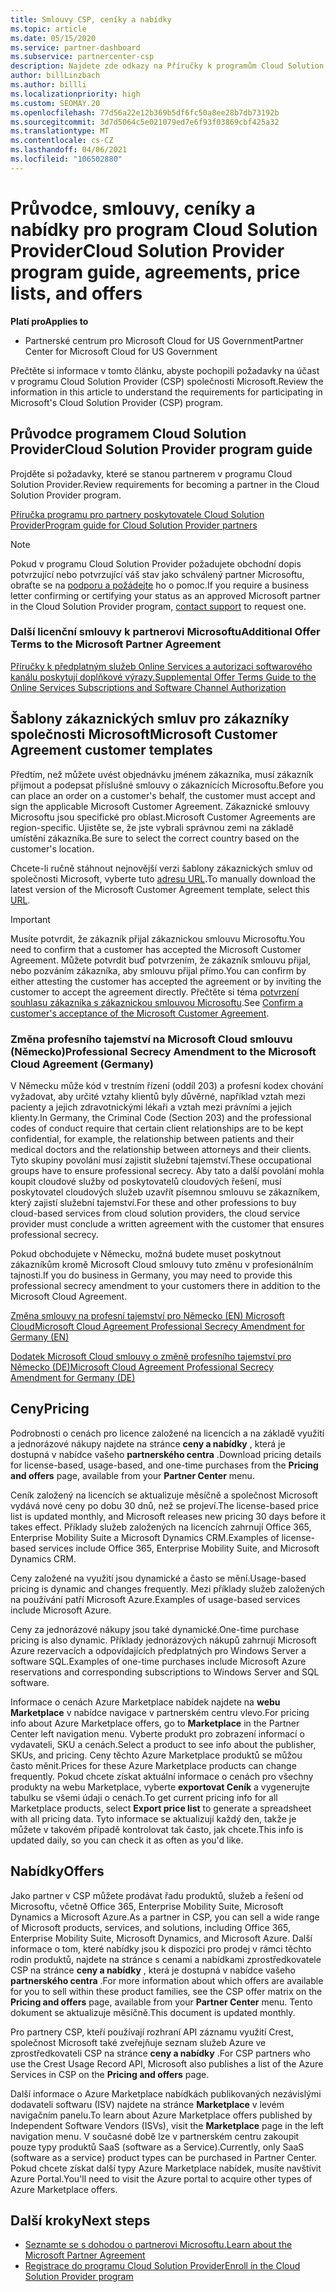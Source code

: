 ```yaml
---
title: Smlouvy CSP, ceníky a nabídky
ms.topic: article
ms.date: 05/15/2020
ms.service: partner-dashboard
ms.subservice: partnercenter-csp
description: Najdete zde odkazy na Příručky k programům Cloud Solution Provider, partnerské smlouvy, smlouvy zákazníka, ceníky a nabídky.
author: billLinzbach
ms.author: billli
ms.localizationpriority: high
ms.custom: SEOMAY.20
ms.openlocfilehash: 77d56a22e12b369b5df6fc50a8ee28b7db73192b
ms.sourcegitcommit: 3d7d5064c5e021079ed7e6f93f03869cbf425a32
ms.translationtype: MT
ms.contentlocale: cs-CZ
ms.lasthandoff: 04/06/2021
ms.locfileid: "106502880"
---
```

# <a name="cloud-solution-provider-program-guide-agreements-price-lists-and-offers"></a><span data-ttu-id="2f2a7-103">Průvodce, smlouvy, ceníky a nabídky pro program Cloud Solution Provider</span><span class="sxs-lookup"><span data-stu-id="2f2a7-103">Cloud Solution Provider program guide, agreements, price lists, and offers</span></span>

<span data-ttu-id="2f2a7-104">**Platí pro**</span><span class="sxs-lookup"><span data-stu-id="2f2a7-104">**Applies to**</span></span>

- <span data-ttu-id="2f2a7-105">Partnerské centrum pro Microsoft Cloud for US Government</span><span class="sxs-lookup"><span data-stu-id="2f2a7-105">Partner Center for Microsoft Cloud for US Government</span></span>


<span data-ttu-id="2f2a7-106">Přečtěte si informace v tomto článku, abyste pochopili požadavky na účast v programu Cloud Solution Provider (CSP) společnosti Microsoft.</span><span class="sxs-lookup"><span data-stu-id="2f2a7-106">Review the information in this article to understand the requirements for participating in Microsoft's Cloud Solution Provider (CSP) program.</span></span>

## <a name="cloud-solution-provider-program-guide"></a><span data-ttu-id="2f2a7-107">Průvodce programem Cloud Solution Provider</span><span class="sxs-lookup"><span data-stu-id="2f2a7-107">Cloud Solution Provider program guide</span></span>

<span data-ttu-id="2f2a7-108">Projděte si požadavky, které se stanou partnerem v programu Cloud Solution Provider.</span><span class="sxs-lookup"><span data-stu-id="2f2a7-108">Review requirements for becoming a partner in the Cloud Solution Provider program.</span></span>

[<span data-ttu-id="2f2a7-109">Příručka programu pro partnery poskytovatele Cloud Solution Provider</span><span class="sxs-lookup"><span data-stu-id="2f2a7-109">Program guide for Cloud Solution Provider partners</span></span>](https://go.microsoft.com/fwlink/p/?LinkId=617100)

>[!Note]
><span data-ttu-id="2f2a7-110">Pokud v programu Cloud Solution Provider požadujete obchodní dopis potvrzující nebo potvrzující váš stav jako schválený partner Microsoftu, obraťte se na [podporu a požádejte](https://partner.microsoft.com/pcv/servicerequests/create) ho o pomoc.</span><span class="sxs-lookup"><span data-stu-id="2f2a7-110">If you require a business letter confirming or certifying your status as an approved Microsoft partner in the Cloud Solution Provider program, [contact support](https://partner.microsoft.com/pcv/servicerequests/create) to request one.</span></span>

### <a name="additional-offer-terms-to-the-microsoft-partner-agreement"></a><span data-ttu-id="2f2a7-111">Další licenční smlouvy k partnerovi Microsoftu</span><span class="sxs-lookup"><span data-stu-id="2f2a7-111">Additional Offer Terms to the Microsoft Partner Agreement</span></span>

[<span data-ttu-id="2f2a7-112">Příručky k předplatným služeb Online Services a autorizaci softwarového kanálu poskytují doplňkové výrazy.</span><span class="sxs-lookup"><span data-stu-id="2f2a7-112">Supplemental Offer Terms Guide to the Online Services Subscriptions and Software Channel Authorization</span></span>](https://query.prod.cms.rt.microsoft.com/cms/api/am/binary/RE3NOo7)

## <a name="microsoft-customer-agreement-customer-templates"></a><span data-ttu-id="2f2a7-113">Šablony zákaznických smluv pro zákazníky společnosti Microsoft</span><span class="sxs-lookup"><span data-stu-id="2f2a7-113">Microsoft Customer Agreement customer templates</span></span>

<span data-ttu-id="2f2a7-114">Předtím, než můžete uvést objednávku jménem zákazníka, musí zákazník přijmout a podepsat příslušné smlouvy o zákaznících Microsoftu.</span><span class="sxs-lookup"><span data-stu-id="2f2a7-114">Before you can place an order on a customer's behalf, the customer must accept and sign the applicable Microsoft Customer Agreement.</span></span> <span data-ttu-id="2f2a7-115">Zákaznické smlouvy Microsoftu jsou specifické pro oblast.</span><span class="sxs-lookup"><span data-stu-id="2f2a7-115">Microsoft Customer Agreements are region-specific.</span></span> <span data-ttu-id="2f2a7-116">Ujistěte se, že jste vybrali správnou zemi na základě umístění zákazníka.</span><span class="sxs-lookup"><span data-stu-id="2f2a7-116">Be sure to select the correct country based on the customer's location.</span></span>

<span data-ttu-id="2f2a7-117">Chcete-li ručně stáhnout nejnovější verzi šablony zákaznických smluv od společnosti Microsoft, vyberte tuto [adresu URL](https://aka.ms/customeragreement).</span><span class="sxs-lookup"><span data-stu-id="2f2a7-117">To manually download the latest version of the Microsoft Customer Agreement template, select this [URL](https://aka.ms/customeragreement).</span></span>

>[!IMPORTANT]
><span data-ttu-id="2f2a7-118">Musíte potvrdit, že zákazník přijal zákaznickou smlouvu Microsoftu.</span><span class="sxs-lookup"><span data-stu-id="2f2a7-118">You need to confirm that a customer has accepted the Microsoft Customer Agreement.</span></span> <span data-ttu-id="2f2a7-119">Můžete potvrdit buď potvrzením, že zákazník smlouvu přijal, nebo pozváním zákazníka, aby smlouvu přijal přímo.</span><span class="sxs-lookup"><span data-stu-id="2f2a7-119">You can confirm by either attesting the customer has accepted the agreement or by inviting the customer to accept the agreement directly.</span></span> <span data-ttu-id="2f2a7-120">Přečtěte si téma [potvrzení souhlasu zákazníka s zákaznickou smlouvou Microsoftu](confirm-customer-agreement.md).</span><span class="sxs-lookup"><span data-stu-id="2f2a7-120">See [Confirm a customer's acceptance of the Microsoft Customer Agreement](confirm-customer-agreement.md).</span></span>

### <a name="professional-secrecy-amendment-to-the-microsoft-cloud-agreement-germany"></a><span data-ttu-id="2f2a7-121">Změna profesního tajemství na Microsoft Cloud smlouvu (Německo)</span><span class="sxs-lookup"><span data-stu-id="2f2a7-121">Professional Secrecy Amendment to the Microsoft Cloud Agreement (Germany)</span></span>

<span data-ttu-id="2f2a7-122">V Německu může kód v trestním řízení (oddíl 203) a profesní kodex chování vyžadovat, aby určité vztahy klientů byly důvěrné, například vztah mezi pacienty a jejich zdravotnickými lékaři a vztah mezi právními a jejich klienty.</span><span class="sxs-lookup"><span data-stu-id="2f2a7-122">In Germany, the Criminal Code (Section 203) and the professional codes of conduct require that certain client relationships are to be kept confidential, for example, the relationship between patients and their medical doctors and the relationship between attorneys and their clients.</span></span> <span data-ttu-id="2f2a7-123">Tyto skupiny povolání musí zajistit služební tajemství.</span><span class="sxs-lookup"><span data-stu-id="2f2a7-123">These occupational groups have to ensure professional secrecy.</span></span> <span data-ttu-id="2f2a7-124">Aby tato a další povolání mohla koupit cloudové služby od poskytovatelů cloudových řešení, musí poskytovatel cloudových služeb uzavřít písemnou smlouvu se zákazníkem, který zajistí služební tajemství.</span><span class="sxs-lookup"><span data-stu-id="2f2a7-124">For these and other professions to buy cloud-based services from cloud solution providers, the cloud service provider must conclude a written agreement with the customer that ensures professional secrecy.</span></span>

<span data-ttu-id="2f2a7-125">Pokud obchodujete v Německu, možná budete muset poskytnout zákazníkům kromě Microsoft Cloud smlouvy tuto změnu v profesionálním tajnosti.</span><span class="sxs-lookup"><span data-stu-id="2f2a7-125">If you do business in Germany, you may need to provide this professional secrecy amendment to your customers there in addition to the Microsoft Cloud Agreement.</span></span>

[<span data-ttu-id="2f2a7-126">Změna smlouvy na profesní tajemství pro Německo (EN) Microsoft Cloud</span><span class="sxs-lookup"><span data-stu-id="2f2a7-126">Microsoft Cloud Agreement Professional Secrecy Amendment for Germany (EN)</span></span>](https://go.microsoft.com/fwlink/?linkid=2030827&clcid=0x409)

[<span data-ttu-id="2f2a7-127">Dodatek Microsoft Cloud smlouvy o změně profesního tajemství pro Německo (DE)</span><span class="sxs-lookup"><span data-stu-id="2f2a7-127">Microsoft Cloud Agreement Professional Secrecy Amendment for Germany (DE)</span></span>](https://go.microsoft.com/fwlink/?linkid=2030827&clcid=0x407)

## <a name="pricing"></a><span data-ttu-id="2f2a7-128">Ceny</span><span class="sxs-lookup"><span data-stu-id="2f2a7-128">Pricing</span></span>

<span data-ttu-id="2f2a7-129">Podrobnosti o cenách pro licence založené na licencích a na základě využití a jednorázové nákupy najdete na stránce **ceny a nabídky** , která je dostupná v nabídce vašeho **partnerského centra** .</span><span class="sxs-lookup"><span data-stu-id="2f2a7-129">Download pricing details for license-based, usage-based, and one-time purchases from the **Pricing and offers** page, available from your **Partner Center** menu.</span></span>

<span data-ttu-id="2f2a7-130">Ceník založený na licencích se aktualizuje měsíčně a společnost Microsoft vydává nové ceny po dobu 30 dnů, než se projeví.</span><span class="sxs-lookup"><span data-stu-id="2f2a7-130">The license-based price list is updated monthly, and Microsoft releases new pricing 30 days before it takes effect.</span></span> <span data-ttu-id="2f2a7-131">Příklady služeb založených na licencích zahrnují Office 365, Enterprise Mobility Suite a Microsoft Dynamics CRM.</span><span class="sxs-lookup"><span data-stu-id="2f2a7-131">Examples of license-based services include Office 365, Enterprise Mobility Suite, and Microsoft Dynamics CRM.</span></span> 

<span data-ttu-id="2f2a7-132">Ceny založené na využití jsou dynamické a často se mění.</span><span class="sxs-lookup"><span data-stu-id="2f2a7-132">Usage-based pricing is dynamic and changes frequently.</span></span> <span data-ttu-id="2f2a7-133">Mezi příklady služeb založených na používání patří Microsoft Azure.</span><span class="sxs-lookup"><span data-stu-id="2f2a7-133">Examples of usage-based services include Microsoft Azure.</span></span>

<span data-ttu-id="2f2a7-134">Ceny za jednorázové nákupy jsou také dynamické.</span><span class="sxs-lookup"><span data-stu-id="2f2a7-134">One-time purchase pricing is also dynamic.</span></span> <span data-ttu-id="2f2a7-135">Příklady jednorázových nákupů zahrnují Microsoft Azure rezervacích a odpovídajících předplatných pro Windows Server a software SQL.</span><span class="sxs-lookup"><span data-stu-id="2f2a7-135">Examples of one-time purchases include Microsoft Azure reservations and corresponding subscriptions to Windows Server and SQL software.</span></span>

<span data-ttu-id="2f2a7-136">Informace o cenách Azure Marketplace nabídek najdete na **webu Marketplace** v nabídce navigace v partnerském centru vlevo.</span><span class="sxs-lookup"><span data-stu-id="2f2a7-136">For pricing info about Azure Marketplace offers, go to **Marketplace** in the Partner Center left navigation menu.</span></span> <span data-ttu-id="2f2a7-137">Vyberte produkt pro zobrazení informací o vydavateli, SKU a cenách.</span><span class="sxs-lookup"><span data-stu-id="2f2a7-137">Select a product to see info about the publisher, SKUs, and pricing.</span></span> <span data-ttu-id="2f2a7-138">Ceny těchto Azure Marketplace produktů se můžou často měnit.</span><span class="sxs-lookup"><span data-stu-id="2f2a7-138">Prices for these Azure Marketplace products can change frequently.</span></span> <span data-ttu-id="2f2a7-139">Pokud chcete získat aktuální informace o cenách pro všechny produkty na webu Marketplace, vyberte **exportovat Ceník** a vygenerujte tabulku se všemi údaji o cenách.</span><span class="sxs-lookup"><span data-stu-id="2f2a7-139">To get current pricing info for all Marketplace products, select **Export price list** to generate a spreadsheet with all pricing data.</span></span> <span data-ttu-id="2f2a7-140">Tyto informace se aktualizují každý den, takže je můžete v takovém případě kontrolovat tak často, jak chcete.</span><span class="sxs-lookup"><span data-stu-id="2f2a7-140">This info is updated daily, so you can check it as often as you'd like.</span></span>

## <a name="offers"></a><span data-ttu-id="2f2a7-141">Nabídky</span><span class="sxs-lookup"><span data-stu-id="2f2a7-141">Offers</span></span>

<span data-ttu-id="2f2a7-142">Jako partner v CSP můžete prodávat řadu produktů, služeb a řešení od Microsoftu, včetně Office 365, Enterprise Mobility Suite, Microsoft Dynamics a Microsoft Azure.</span><span class="sxs-lookup"><span data-stu-id="2f2a7-142">As a partner in CSP, you can sell a wide range of Microsoft products, services, and solutions, including Office 365, Enterprise Mobility Suite, Microsoft Dynamics, and Microsoft Azure.</span></span> <span data-ttu-id="2f2a7-143">Další informace o tom, které nabídky jsou k dispozici pro prodej v rámci těchto rodin produktů, najdete na stránce s cenami a nabídkami zprostředkovatele CSP na stránce **ceny a nabídky** , která je dostupná v nabídce vašeho **partnerského centra** .</span><span class="sxs-lookup"><span data-stu-id="2f2a7-143">For more information about which offers are available for you to sell within these product families, see the CSP offer matrix on the **Pricing and offers** page, available from your **Partner Center** menu.</span></span> <span data-ttu-id="2f2a7-144">Tento dokument se aktualizuje měsíčně.</span><span class="sxs-lookup"><span data-stu-id="2f2a7-144">This document is updated monthly.</span></span>

<span data-ttu-id="2f2a7-145">Pro partnery CSP, kteří používají rozhraní API záznamu využití Crest, společnost Microsoft také zveřejňuje seznam služeb Azure ve zprostředkovateli CSP na stránce **ceny a nabídky** .</span><span class="sxs-lookup"><span data-stu-id="2f2a7-145">For CSP partners who use the Crest Usage Record API, Microsoft also publishes a list of the Azure Services in CSP on the **Pricing and offers** page.</span></span>

<span data-ttu-id="2f2a7-146">Další informace o Azure Marketplace nabídkách publikovaných nezávislými dodavateli softwaru (ISV) najdete na stránce **Marketplace** v levém navigačním panelu.</span><span class="sxs-lookup"><span data-stu-id="2f2a7-146">To learn about Azure Marketplace offers published by Independent Software Vendors  (ISVs), visit the **Marketplace** page in the left navigation menu.</span></span> <span data-ttu-id="2f2a7-147">V současné době lze v partnerském centru zakoupit pouze typy produktů SaaS (software as a Service).</span><span class="sxs-lookup"><span data-stu-id="2f2a7-147">Currently, only SaaS (software as a service) product types can be purchased in Partner Center.</span></span> <span data-ttu-id="2f2a7-148">Pokud chcete získat další typy Azure Marketplace nabídek, musíte navštívit Azure Portal.</span><span class="sxs-lookup"><span data-stu-id="2f2a7-148">You'll need to visit the Azure portal to acquire other types of Azure Marketplace offers.</span></span>

## <a name="next-steps"></a><span data-ttu-id="2f2a7-149">Další kroky</span><span class="sxs-lookup"><span data-stu-id="2f2a7-149">Next steps</span></span>

- [<span data-ttu-id="2f2a7-150">Seznamte se s dohodou o partnerovi Microsoftu.</span><span class="sxs-lookup"><span data-stu-id="2f2a7-150">Learn about the Microsoft Partner Agreement</span></span>](microsoft-partner-agreement.md)
- [<span data-ttu-id="2f2a7-151">Registrace do programu Cloud Solution Provider</span><span class="sxs-lookup"><span data-stu-id="2f2a7-151">Enroll in the Cloud Solution Provider program</span></span>](enrolling-in-the-csp-program.md)

